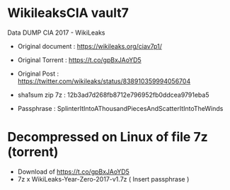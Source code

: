 # WikileaksCIA vault7
Data DUMP CIA 2017 - WikiLeaks
 - Original document : https://wikileaks.org/ciav7p1/
 - Original Torrent  : https://t.co/gpBxJAoYD5
 - Original Post     : https://twitter.com/wikileaks/status/838910359994056704
 - sha1sum zip 7z    : 12b3ad7d268fb8712e796952fb0ddcea9791eba5

 - Passphrase       : SplinterItIntoAThousandPiecesAndScatterItIntoTheWinds

# Decompressed on Linux of file 7z (torrent)

 - Download of https://t.co/gpBxJAoYD5
 - 7z x WikiLeaks-Year-Zero-2017-v1.7z ( Insert passphrase )
